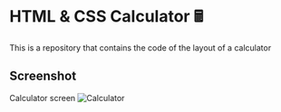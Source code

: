# HTML & CSS Calculator 🖩
This is a repository that contains the code of the layout of a calculator

## Screenshot

Calculator screen
![Calculator](https://cdn.discordapp.com/attachments/954764763739586630/962073286567690350/unknown.png)

